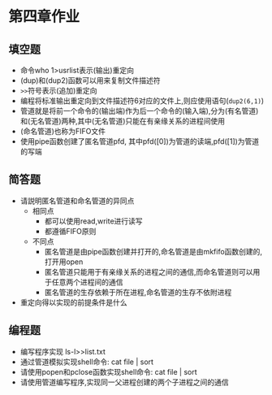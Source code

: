 # 第四章作业

## 填空题

- 命令who 1>usrlist表示(输出)重定向
- (dup)和(dup2)函数可以用来复制文件描述符
- `>>`符号表示(追加)重定向
- 编程将标准输出重定向到文件描述符6对应的文件上,则应使用语句(`dup2(6,1)`)
- 管道就是将前一个命令的(输出端)作为后一个命令的(输入端),分为(有名管道)和(无名管道)两种,其中(无名管道)只能在有亲缘关系的进程间使用
- (命名管道)也称为FIFO文件
- 使用pipe函数创建了匿名管道pfd, 其中pfd([0])为管道的读端,pfd([1])为管道的写端

## 简答题

- 请説明匿名管道和命名管道的异同点
  - 相同点
    - 都可以使用read,write进行读写
    - 都遵循FIFO原则
  - 不同点
    - 匿名管道是由pipe函数创建并打开的,命名管道是由mkfifo函数创建的,打开用open
    - 匿名管道只能用于有亲缘关系的进程之间的通信,而命名管道则可以用于任意两个进程间的通信
    - 匿名管道的生存依赖于所在进程,命名管道的生存不依附进程
- 重定向得以实现的前提条件是什么

## 编程题

- 编写程序实现 ls-l>>list.txt
- 通过管道模拟实现shell命令: cat file | sort
- 请使用popen和pclose函数实现shell命令: cat file | sort
- 请使用管道编写程序,实现同一父进程创建的两个子进程之间的通信
